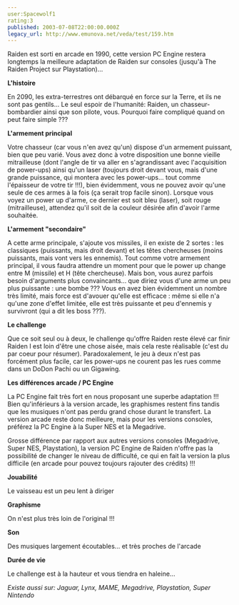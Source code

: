 ```yaml
---
user:Spacewolf1
rating:3
published: 2003-07-08T22:00:00.000Z
legacy_url: http://www.emunova.net/veda/test/159.htm
---
```

Raiden est sorti en arcade en 1990, cette version PC Engine restera longtemps la meilleure adaptation de Raiden sur consoles (jusqu'à The Raiden Project sur Playstation)...  

  

**L'histoire**  

En 2090, les extra-terrestres ont débarqué en force sur la Terre, et ils ne sont pas gentils... Le seul espoir de l'humanité: Raiden, un chasseur-bombardier ainsi que son pilote, vous. Pourquoi faire compliqué quand on peut faire simple ???  

  

**L'armement principal**  

Votre chasseur (car vous n'en avez qu'un) dispose d'un armement puissant, bien que peu varié. Vous avez donc à votre disposition une bonne vieille mitrailleuse (dont l'angle de tir va aller en s'agrandissant avec l'acquisition de power-ups) ainsi qu'un laser (toujours droit devant vous, mais d'une grande puissance, qui montera avec les power-ups... tout comme l'épaisseur de votre tir !!!), bien évidemment, vous ne pouvez avoir qu'une seule de ces armes à la fois (ça serait trop facile sinon). Lorsque vous voyez un power up d'arme, ce dernier est soit bleu (laser), soit rouge (mitrailleuse), attendez qu'il soit de la couleur désirée afin d'avoir l'arme souhaitée.  

  

**L'armement "secondaire"**  

A cette arme principale, s'ajoute vos missiles, il en existe de 2 sortes : les classiques (puissants, mais droit devant) et les têtes chercheuses (moins puissants, mais vont vers les ennemis). Tout comme votre armement principal, il vous faudra attendre un moment pour que le power up change entre M (missile) et H (tête chercheuse). Mais bon, vous aurez parfois besoin d'arguments plus convaincants... que diriez vous d'une arme un peu plus puissante : une bombe ??? Vous en avez bien évidemment un nombre très limité, mais force est d'avouer qu'elle est efficace : même si elle n'a qu'une zone d'effet limitée, elle est très puissante et peu d'ennemis y survivront (qui a dit les boss ???).  

  

**Le challenge**  

Que ce soit seul ou à deux, le challenge qu'offre Raiden reste élevé car finir Raiden I est loin d'être une chose aisée, mais cela reste réalisable (c'est du par coeur pour résumer). Paradoxalement, le jeu à deux n'est pas forcément plus facile, car les power-ups ne courent pas les rues comme dans un DoDon Pachi ou un Gigawing.  

  

  

**Les différences arcade / PC Engine**  

La PC Engine fait très fort en nous proposant une superbe adaptation !!! Bien qu'inférieurs à la version arcade, les graphismes restent fins tandis que les musiques n'ont pas perdu grand chose durant le transfert. La version arcade reste donc meilleure, mais pour les versions consoles, préférez la PC Engine à la Super NES et la Megadrive.  

Grosse différence par rapport aux autres versions consoles (Megadrive, Super NES, Playstation), la version PC Engine de Raiden n'offre pas la possibilité de changer le niveau de difficulté, ce qui en fait la version la plus difficile (en arcade pour pouvez toujours rajouter des crédits) !!!  

  

  

**Jouabilité**  

Le vaisseau est un peu lent à diriger  

**Graphisme**  

On n'est plus très loin de l'original !!!  

**Son**  

Des musiques largement écoutables... et très proches de l'arcade  

**Durée de vie**  

Le challenge est à la hauteur et vous tiendra en haleine...  

  

_Existe aussi sur:_ _Jaguar, Lynx, MAME, Megadrive, Playstation, Super Nintendo_